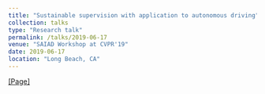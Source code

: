 ```yaml
---
title: "Sustainable supervision with application to autonomous driving"
collection: talks
type: "Research talk"
permalink: /talks/2019-06-17
venue: "SAIAD Workshop at CVPR'19"
date: 2019-06-17
location: "Long Beach, CA"
---
```


[[Page]](https://sites.google.com/view/saiad-wscvpr19/home) 
